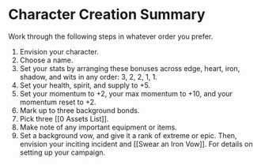 # Character Creation Summary
Work through the following steps in whatever order you prefer.

1. Envision your character.
2. Choose a name.
3. Set your stats by arranging these bonuses across edge, heart, iron, shadow, and wits in any order: 3, 2, 2, 1, 1.
4. Set your health, spirit, and supply to +5.
5. Set your momentum to +2, your max momentum to +10, and your momentum reset to +2.
6. Mark up to three background bonds.
7. Pick three [[0 Assets List]].
8. Make note of any important equipment or items.
9. Set a background vow, and give it a rank of extreme or epic. Then, envision your inciting incident and [[Swear an Iron Vow]]. For details on setting up your campaign.